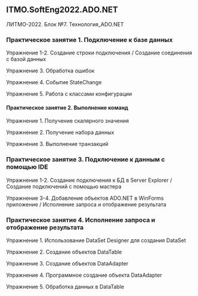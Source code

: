 ## ITMO.SoftEng2022.ADO.NET
ЛИТМО-2022. Блок №7. Технология_ADO.NET

### Практическое занятие 1. Подключение к базе данных

Упражнение 1-2. Создание строки подключения / Создание соединения с базой данных

Упражнение 3. Обработка ошибок

Упражнение 4. Событие StateChange

Упражнение 5. Работа с классами конфигурации

#### Практическое занятие 2. Выполнение команд

Упражнение 1. Получение скалярного значения

Упражнение 2. Получение набора данных

Упражнение 3. Выполнение транзакций

### Практическое занятие 3.  Подключение к данным с помощью IDE

Упражнение 1-2. Создание подключения к БД в Server Explorer / Создание подключений с помощью мастера

Упражнение 3-4. Добавление объектов ADO.NET в WinForms приложение / Исполнение запроса и отображение результата

### Практическое занятие 4. Исполнение запроса и отображение результата

Упражнение 1. Использование DataSet Designer для создания DataSet

Упражнение 2. Создание объектов DataTable

Упражнение 3. Создание объектов DataAdapter

Упражнение 4. Программное создание объекта DataAdapter

Упражнение 5. Обработка данных в DataTable
